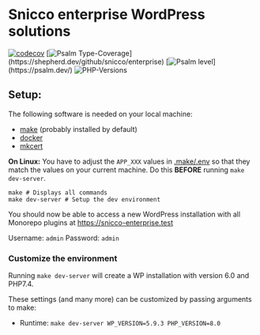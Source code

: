 # Snicco enterprise WordPress solutions

[![codecov](https://codecov.io/gh/snicco/enterprise/branch/master/graph/badge.svg)](https://codecov.io/gh/snicco/enterprise)
[![Psalm Type-Coverage](https://shepherd.dev/github/snicco/enterprise/coverage.svg?)](https://shepherd.dev/github/snicco/enterprise)
[![Psalm level](https://shepherd.dev/github/snicco/snicco/level.svg?)](https://psalm.dev/)
![PHP-Versions](https://img.shields.io/badge/PHP-%5E7.4%7C%5E8.0%7C%5E8.1-blue)

## Setup:

The following software is needed on your local machine:

- [make](https://www.gnu.org/software/make/) (probably installed by default)
- [docker](https://docs.docker.com/get-docker/)
- [mkcert](https://github.com/FiloSottile/mkcert)

**On Linux:** You have to adjust the `APP_XXX` values in [.make/.env](.make/.env.dist) so that they match the values on your current machine. Do this **BEFORE** running `make dev-server`.

```shell
make # Displays all commands
make dev-server # Setup the dev environment
```

You should now be able to access a new WordPress installation with all Monorepo plugins at
https://snicco-enterprise.test

Username: `admin`
Password: `admin`

### Customize the environment

Running `make dev-server` will create a WP installation with version 6.0 and PHP7.4.

These settings (and many more) can be customized by passing arguments to make:

- Runtime: `make dev-server WP_VERSION=5.9.3 PHP_VERSION=8.0`

